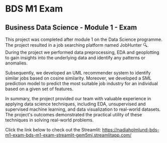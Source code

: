 # BDS M1 Exam

## Business Data Science - Module 1 - Exam

This project was completed after module 1 on the Data Science programme. The project resulted in a job searching platform named JobHunter 🔍. During the project we performed data preprocessing, EDA and geoplotting to gain insights into the underlying data and identify any patterns or anomalies.

Subsequently, we developed an UML recommender system to identify similar jobs based on cosine similarity. Moreover, we developed a SML prediction model to predict the most suitable job industry for an individual based on a given set of features.

In summary, the project provided our team with valuable experience in applying data science techniques, including EDA, unsupervised and supervised machine learning, and data visualization to real-world datasets. The project's outcomes demonstrated the practical utility of these techniques in solving real-world problems.

Click the link below to check out the Streamlit:
https://nadiaholmlund-bds-m1-exam-bds-m1-exam-streamlit-gem5mj.streamlitapp.com/
